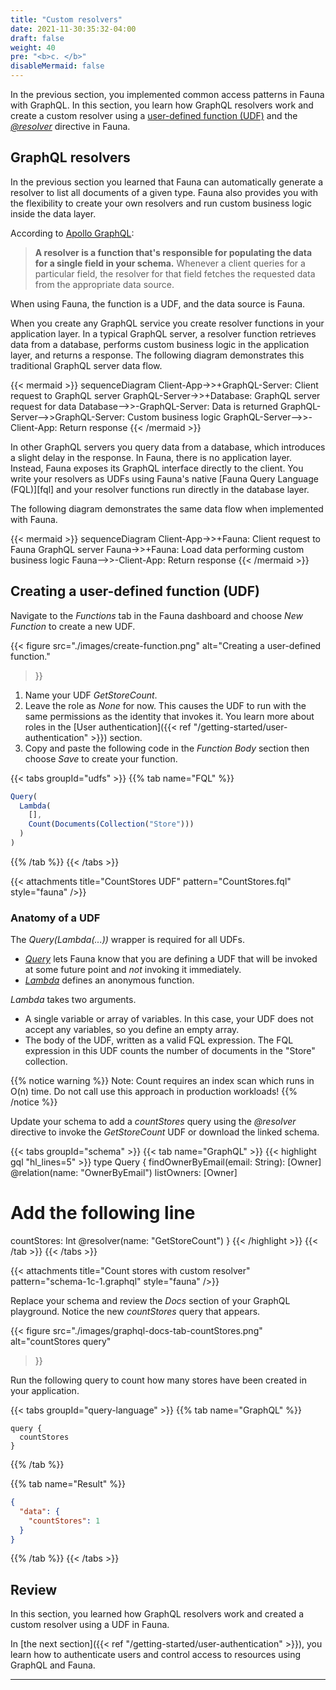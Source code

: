 ```yaml
---
title: "Custom resolvers"
date: 2021-11-30:35:32-04:00
draft: false
weight: 40
pre: "<b>c. </b>"
disableMermaid: false
---
```


In the previous section, you implemented common access patterns in Fauna with GraphQL. In this section, you learn how GraphQL resolvers work and create a custom resolver using a [user-defined function (UDF)][udf] and the [*@resolver*][resolver] directive in Fauna.

## GraphQL resolvers

In the previous section you learned that Fauna can automatically generate a resolver to list all documents of a given type. Fauna also provides you with the flexibility to create your own resolvers and run custom business logic inside the data layer.

According to [Apollo GraphQL][resolver-definition]:

> **A resolver is a function that's responsible for populating the data for a single field in your schema.** Whenever a client queries for a particular field, the resolver for that field fetches the requested data from the appropriate data source.

When using Fauna, the function is a UDF, and the data source is Fauna.


When you create any GraphQL service you create resolver functions in your application layer. In a typical GraphQL server, a resolver function retrieves data from a database, performs custom business logic in the application layer, and returns a response. The following diagram demonstrates this traditional GraphQL server data flow.

{{< mermaid >}}
sequenceDiagram
    Client-App->>+GraphQL-Server: Client request to GraphQL server
    GraphQL-Server->>+Database: GraphQL server request for data
    Database-->>-GraphQL-Server: Data is returned
    GraphQL-Server-->>GraphQL-Server: Custom business logic
    GraphQL-Server-->>-Client-App: Return response 
{{< /mermaid >}}

In other GraphQL servers you query data from a database, which introduces a slight delay in the response. In Fauna, there is no application layer. Instead, Fauna exposes its GraphQL interface directly to the client. You write your resolvers as UDFs using Fauna's native [Fauna Query Language (FQL)][fql] and your resolver functions run directly in the database layer.

The following diagram demonstrates the same data flow when implemented with Fauna.

{{< mermaid >}}
sequenceDiagram
    Client-App->>+Fauna: Client request to Fauna GraphQL server
    Fauna->>+Fauna: Load data performing custom business logic
    Fauna-->>-Client-App: Return response
{{< /mermaid >}}

## Creating a user-defined function (UDF)

Navigate to the *Functions* tab in the Fauna dashboard and choose *New Function* to create a new UDF. 

{{< figure
  src="./images/create-function.png" 
  alt="Creating a user-defined function."
>}}

1. Name your UDF *GetStoreCount*.
1. Leave the role as *None* for now. This causes the UDF to run with the same permissions as the identity that invokes it. You learn more about roles in the [User authentication]({{< ref "/getting-started/user-authentication" >}}) section. 
1. Copy and paste the following code in the *Function Body* section then choose *Save* to create your function.

{{< tabs groupId="udfs" >}}
{{% tab name="FQL" %}}
```js
Query(
  Lambda(
    [],
    Count(Documents(Collection("Store")))
  )
)
```
{{% /tab %}}
{{< /tabs >}}

{{< attachments
      title="CountStores UDF"
      pattern="CountStores.fql"
      style="fauna"
/>}}

### Anatomy of a UDF

The *Query(Lambda(...))* wrapper is required for all UDFs.

* [*Query*][fql-query] lets Fauna know that you are defining a UDF that will be invoked at some future point and *not* invoking it immediately.
* [*Lambda*][fql-lambda] defines an anonymous function. 

*Lambda* takes two arguments.
* A single variable or array of variables. In this case, your UDF does not accept any variables, so you define an empty array.
* The body of the UDF, written as a valid FQL expression. The FQL expression in this UDF counts the number of documents in the "Store" collection. 

{{% notice warning %}}
Note: Count requires an index scan which runs in O(n) time. Do not call use this approach in production workloads!
{{% /notice %}}

Update your schema to add a *countStores* query using the *@resolver* directive to invoke the *GetStoreCount* UDF or download the linked schema.

{{< tabs groupId="schema" >}}
{{< tab name="GraphQL" >}}
{{< highlight gql "hl_lines=5" >}}
type Query {
  findOwnerByEmail(email: String): [Owner] @relation(name: "OwnerByEmail")
  listOwners: [Owner]
  # Add the following line
  countStores: Int @resolver(name: "GetStoreCount")
}
{{< /highlight >}}
{{< /tab >}}
{{< /tabs >}}

{{< attachments
      title="Count stores with custom resolver"
      pattern="schema-1c-1.graphql"
      style="fauna"
/>}}

Replace your schema and review the *Docs* section of your GraphQL playground. Notice the new *countStores* query that appears.

{{< figure
  src="./images/graphql-docs-tab-countStores.png" 
  alt="countStores query"
>}}

Run the following query to count how many stores have been created in your application.

{{< tabs groupId="query-language" >}}
{{% tab name="GraphQL" %}}
```gql
query {
  countStores
}

```
{{% /tab %}}

{{% tab name="Result" %}}
```json
{
  "data": {
    "countStores": 1
  }
}
```
{{% /tab %}}
{{< /tabs >}}

## Review

In this section, you learned how GraphQL resolvers work and created a custom resolver using a UDF in Fauna.

In [the next section]({{< ref "/getting-started/user-authentication" >}}), you learn how to authenticate users and control access to resources using GraphQL and Fauna.

---
[fql-count]: https://fauna.link/fql-count
[fql-lambda]: https://fauna.link/fql-lambda
[fql-query]: https://fauna.link/fql-query
[resolver]: https://docs.fauna.com/fauna/current/api/graphql/directives/d_resolver
[resolver-definition]: https://www.apollographql.com/docs/tutorial/resolvers/
[udf]: https://docs.fauna.com/fauna/current/api/graphql/functions
